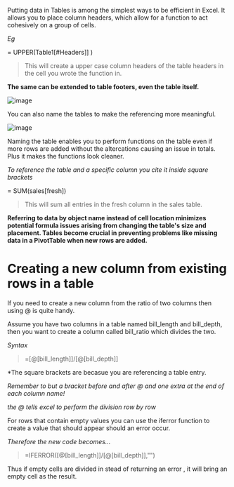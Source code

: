 Putting data in Tables is among the simplest ways to be efficient in Excel. It allows you to place column headers, which allow for a function to act cohesively on a group of cells. 

*Eg*

= UPPER(Table1[#Headers]] )

>This will create a upper case column headers of the table headers in the cell you wrote the function in.

**The same can be extended to table footers, even the table itself.**

![image](https://github.com/Glen-Ochieng/Useful-Excel-Functions-for-Data-Analysis./assets/155974295/fcdd732b-b23a-466d-8ebf-2b8f908cc1e6)

You can also name the tables to make the referencing more meaningful.

![image](https://github.com/Glen-Ochieng/Excel-for-Data-Analysis./assets/155974295/a72407f4-74cc-4812-b3cd-be1b6ca00701)

Naming the table enables you to perform functions on the table even if more rows are added without the altercations causing an issue in totals. Plus it makes the functions look cleaner. 

*To reference the table and a specific column you cite it inside square brackets*

= SUM(sales[fresh])

>This will sum all entries in the fresh column in the sales table.


**Referring to data by object name instead of cell location minimizes potential formula issues arising from changing the table's size and placement. Tables become crucial in preventing problems like missing data in a PivotTable when new rows are added.** 


# Creating a new column from existing rows in a table

If you need to create a new column from the ratio of two columns then using @ is quite handy.

Assume you have two columns in a table named bill_length and bill_depth, then you want to create a column called bill_ratio which divides the two. 

*Syntax*

> =[@[bill_length]]/[@[bill_depth]]

*The square brackets are becasue you are referencing a table entry. 

*Remember to but a bracket before and after @ and one extra at the end of each column name!*

*the @ tells excel to perform the division row by row*

For rows that contain empty values you can use the iferror function to create a value that should appear should an error occur.

*Therefore the new code becomes...*

>=IFERROR([@[bill_length]]/[@[bill_depth]],"")

Thus if empty cells are divided in stead of returning an error , it will bring an empty cell as the result.

